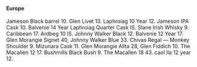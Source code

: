 #### Europe

Jameson Black barrel 10.
Glen Livet 13.
Laphroiag 10 Year 12.
Jameson IPA Cask 10.
Balvenie 14 Year
Laphroiag
Quarter Cask IS. Slane Irish Whisky 9.
Caribbean 17. Ardbeg 10 IS.
Johnny Walker Black 12.
Balvenie 12 Year 17.
Glen Morangie Signet 40,
Johnny Walker Blue 33.
Chivas Regal —
Monkey Shoulder 9.
Mizunara Cask 11.
Glen Morangie Allta 28,
Glen Fiddich 10.
The Macalien 12 17.
Bushmills Black Bush 9.
The Macallen 18 43.
caol lla 12 year 12.
